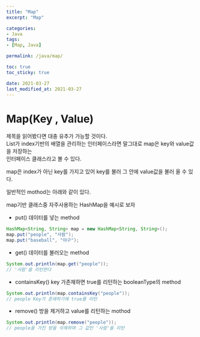 ```yaml
---
title: "Map"
excerpt: "Map"

categories:
- Java
tags:
- [Map, Java]

permalink: /java/map/

toc: true
toc_sticky: true

date: 2021-03-27
last_modified_at: 2021-03-27
---
```

# Map(Key , Value)

제목을 읽어봤다면 대충 유추가 가능할 것이다.  
List가 index기반의 배열을 관리하는 인터페이스라면 말그대로 map은 key와 value값을 저장하는  
인터페이스 클래스라고 볼 수 있다.

map은 index가 아닌 key를 가지고 있어 key를 불러 그 안에 value값을 불러 올 수 있다.

일반적인 mothod는 아래와 같이 있다.

map기반 클래스중 자주사용하는 HashMap을 예시로 보자

- put() 데이터를 넣는 method

```java
HashMap<String, String> map = new HashMap<String, String>();
map.put("people", "사람");
map.put("baseball", "야구");
```

- get() 데이터를 불러오는 method

```java
System.out.println(map.get("people"));
// '사람'을 리턴한다
```

- containsKey() key 가존재하면 true를 리턴하는 booleanType의 method

```java
System.out.println(map.containsKey("people"));
// people Key가 존재하기에 true를 리턴
```

- remove() 방을 제거하고 value를 리턴하는 mothod

```java
System.out.println(map.remove("people"));
// people을 가진 방을 삭제하며 그 값인 '사람'을 리턴
```
